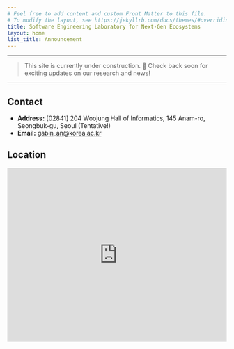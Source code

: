 ```yaml
---
# Feel free to add content and custom Front Matter to this file.
# To modify the layout, see https://jekyllrb.com/docs/themes/#overriding-theme-defaults
title: Software Engineering Laboratory for Next-Gen Ecosystems
layout: home
list_title: Announcement
---
```


---

> This site is currently under construction. 👷 Check back soon for exciting updates on our research and news!

---

## Contact

- **Address:** [02841] 204 Woojung Hall of Informatics, 145 Anam-ro, Seongbuk-gu, Seoul (Tentative!)
- **Email:** gabin_an@korea.ac.kr


## Location

<iframe src="https://www.google.com/maps/embed?pb=!1m18!1m12!1m3!1d3161.723213416194!2d127.02585187715978!3d37.58513487203372!2m3!1f0!2f0!3f0!3m2!1i1024!2i768!4f13.1!3m3!1m2!1s0x357cbcbaa67c853d%3A0x66a4f0cf5e431e8e!2z6rOg66Ck64yA7ZWZ6rWQIOyasOygleygleuztOq0gA!5e0!3m2!1sko!2skr!4v1756305836371!5m2!1sko!2skr" width="100%" height="400" style="border:0;" allowfullscreen="" loading="lazy" referrerpolicy="no-referrer-when-downgrade"></iframe>